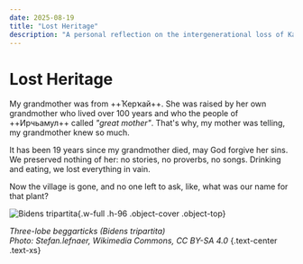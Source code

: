 ```yaml
---
date: 2025-08-19
title: "Lost Heritage"
description: "A personal reflection on the intergenerational loss of Kaitag cultural knowledge - the stories, songs, and everyday wisdom that disappeared when we weren't paying attention."
---
```


# Lost Heritage

My grandmother was from ++Ҡерҡай++. She was raised by her own grandmother who lived over 100 years and who the people of ++Ирчьамул++ called _"great mother"_. That's why, my mother was telling, my grandmother knew so much.

It has been 19 years since my grandmother died, may God forgive her sins. We preserved nothing of her: no stories, no proverbs, no songs. Drinking and eating, we lost everything in vain.

Now the village is gone, and no one left to ask, like, what was our name for that plant?

![Bidens tripartita](/notes/bidens-tripartita.jpg){.w-full .h-96 .object-cover .object-top}

_Three-lobe beggarticks (Bidens tripartita)  
Photo: Stefan.lefnaer, Wikimedia Commons, CC BY-SA 4.0_ {.text-center .text-xs}

